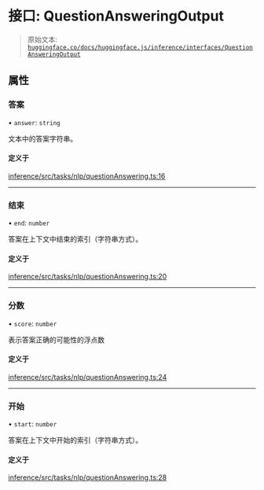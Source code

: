 # 接口: QuestionAnsweringOutput

> 原始文本: [`huggingface.co/docs/huggingface.js/inference/interfaces/QuestionAnsweringOutput`](https://huggingface.co/docs/huggingface.js/inference/interfaces/QuestionAnsweringOutput)

## 属性

### 答案

• `answer`: `string`

文本中的答案字符串。

#### 定义于

[inference/src/tasks/nlp/questionAnswering.ts:16](https://github.com/huggingface/huggingface.js/blob/main/packages/inference/src/tasks/nlp/questionAnswering.ts#L16)

* * *

### 结束

• `end`: `number`

答案在上下文中结束的索引（字符串方式）。

#### 定义于

[inference/src/tasks/nlp/questionAnswering.ts:20](https://github.com/huggingface/huggingface.js/blob/main/packages/inference/src/tasks/nlp/questionAnswering.ts#L20)

* * *

### 分数

• `score`: `number`

表示答案正确的可能性的浮点数

#### 定义于

[inference/src/tasks/nlp/questionAnswering.ts:24](https://github.com/huggingface/huggingface.js/blob/main/packages/inference/src/tasks/nlp/questionAnswering.ts#L24)

* * *

### 开始

• `start`: `number`

答案在上下文中开始的索引（字符串方式）。

#### 定义于

[inference/src/tasks/nlp/questionAnswering.ts:28](https://github.com/huggingface/huggingface.js/blob/main/packages/inference/src/tasks/nlp/questionAnswering.ts#L28)
